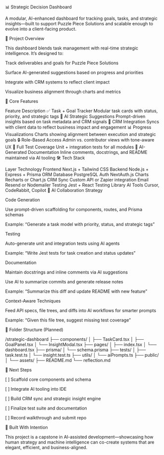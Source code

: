 📊 Strategic Decision Dashboard

A modular, AI-enhanced dashboard for tracking goals, tasks, and strategic insights—built to support Puzzle Piece Solutions and scalable enough to evolve into a client-facing product.

🚀 Project Overview

This dashboard blends task management with real-time strategic intelligence. It’s designed to:

Track deliverables and goals for Puzzle Piece Solutions

Surface AI-generated suggestions based on progress and priorities

Integrate with CRM systems to reflect client impact

Visualize business alignment through charts and metrics

🧩 Core Features

Feature	Description
✅ Task + Goal Tracker	Modular task cards with status, priority, and strategic tags
🧠 AI Strategic Suggestions	Prompt-driven insights based on task metadata and CRM signals
🔗 CRM Integration	Syncs with client data to reflect business impact and engagement
📊 Progress Visualizations	Charts showing alignment between execution and strategic goals
🔒 Role-Based Access	Admin vs. contributor views with tone-aware UX
🧪 Full Test Coverage	Unit + integration tests for all modules
📄 AI-Generated Documentation	Inline comments, docstrings, and README maintained via AI tooling
🛠️ Tech Stack

Layer	Technology
Frontend	Next.js + Tailwind CSS
Backend	Node.js + Express + Prisma ORM
Database	PostgreSQL
Auth	NextAuth.js
Charts	Recharts or Chart.js
CRM Sync	Custom API or Zapier integration
Email	Resend or Nodemailer
Testing	Jest + React Testing Library
AI Tools	Cursor, CodeRabbit, Copilot
🤖 AI Collaboration Strategy

Code Generation

Use prompt-driven scaffolding for components, routes, and Prisma schemas

Example: “Generate a task model with priority, status, and strategic tags”

Testing

Auto-generate unit and integration tests using AI agents

Example: “Write Jest tests for task creation and status updates”

Documentation

Maintain docstrings and inline comments via AI suggestions

Use AI to summarize commits and generate release notes

Example: “Summarize this diff and update README with new feature”

Context-Aware Techniques

Feed API specs, file trees, and diffs into AI workflows for smarter prompts

Example: “Given this file tree, suggest missing test coverage”

📁 Folder Structure (Planned)

/strategic-dashboard ├── components/ │ ├── TaskCard.tsx │ ├── GoalPanel.tsx │ └── InsightModal.tsx ├── pages/ │ ├── index.tsx │ └── dashboard.tsx ├── prisma/ │ └── schema.prisma ├── tests/ │ ├── task.test.ts │ └── insight.test.ts ├── utils/ │ └── aiPrompts.ts ├── public/ │ └── assets/ ├── README.md └── reflection.md

📌 Next Steps

[ ] Scaffold core components and schema

[ ] Integrate AI tooling into IDE

[ ] Build CRM sync and strategic insight engine

[ ] Finalize test suite and documentation

[ ] Record walkthrough and submit repo

🧠 Built With Intention

This project is a capstone in AI-assisted development—showcasing how human strategy and machine intelligence can co-create systems that are elegant, efficient, and business-aligned.
